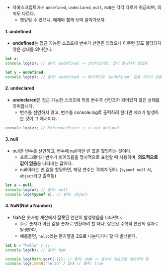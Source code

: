 
- 자바스크립트에서 `undefined`, `undeclared`, `null`, `NaN`는 각각 다르게 취급되며, 의미도 다르다.
	- 헷갈릴 수 있으니, 예제와 함께 보며 알아가보자.


#### 1. undefined

- **undefined**는 접근 가능한 스코프에 변수가 선언은 되었으나 아무런 값도 할당되지 않은 상태를 의미한다.

```js
let x;
console.log(x); // 출력: undefined -> 선언되었지만, 값이 할당되지 않았음

let y = undefined;
console.log(y); // 출력: undefined -> 명시적으로 `undefined` 값을 가지고 있음
```


#### 2. undeclared

- **undeclared**은 접근 가능한 스코프에 특정 변수가 선언조차 되어있지 않은 상태를 의미합니다. 
    - 변수를 선언하지 않고, 변수를 console.log로 출력하려 한다면 에러가 발생하는 것이 그 예시이다.

```js
console.log(z); // ReferenceError: z is not defined
```


#### 3. null

- null은 변수를 선언하고, 변수에 null이란 빈 값을 할당하는 것이다. 
	- 프로그래머가 변수가 비어있음을 명시적으로 표현할 때 사용하며, **의도적으로 값이 없음**을 나타내는 값이다.
	- null이라는 빈 값을 할당하면, 해당 변수는 객체가 된다. (`typeof null` 시, `object`라고 출력됨)

```js
let a = null;
console.log(a); // 출력: null
console.log(typeof a); // 출력: object
```



#### 4. NaN(Not a Number)

- NaN은 숫자형 계산에서 잘못된 연산이 발생했음을 나타낸다.
	- 주로 숫자가 아닌 값을 숫자로 변환하려 할 때나, 잘못된 수학적 연산의 결과로 발생한다.
    - 예를들면, ```hello```라는 문자열을 2으로 나눈다거나 할 때 발생한다.

```js
let b = "hello" / 2;
console.log(b); // 출력: NaN

console.log(Math.sqrt(-1)); // 출력: NaN -> 음수의 제곱근을 계산하려 함
console.log(isNaN("hello" / 2)) // 출력: true
```